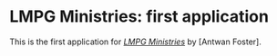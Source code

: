 # LMPG Ministries: first application

This is the first application for
[*LMPG Ministries*](http://lmpgministries.org/) 
by [Antwan Foster].
